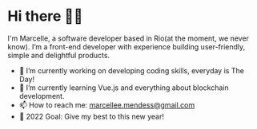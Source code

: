 # Hi there 👋🏽
  I'm Marcelle, a software developer based in Rio(at the moment, we never know). I’m a front-end developer with experience building user-friendly, simple and delightful products.

- 🔭 I’m currently working on developing coding skills, everyday is The Day!
- 🌱 I’m currently learning Vue.js and everything about blockchain development.
- 📫 How to reach me: marcellee.mendess@gmail.com
- 🥅 2022 Goal: Give my best to this new year!

<!--
**marcelleemendess/marcelleemendess** is a ✨ _special_ ✨ repository because its `README.md` (this file) appears on your GitHub profile.

Here are some ideas to get you started:

-->
